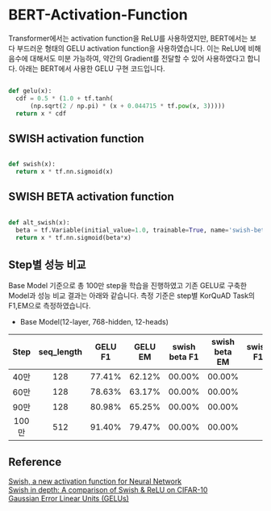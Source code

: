 # BERT-Activation-Function

Transformer에서는 activation function을 ReLU를 사용하였지만, BERT에서는 보다 부드러운 형태의 GELU activation function을 사용하였습니다. 이는 ReLU에 비해 음수에 대해서도 미분 가능하여, 약간의 Gradient를 전달할 수 있어 사용하였다고 합니다. 아래는 BERT에서 사용한 GELU 구현 코드입니다.

```python

def gelu(x):
  cdf = 0.5 * (1.0 + tf.tanh(
      (np.sqrt(2 / np.pi) * (x + 0.044715 * tf.pow(x, 3)))))
  return x * cdf

```




## SWISH activation function
```python

def swish(x):
  return x * tf.nn.sigmoid(x)

```

## SWISH BETA activation function
```python

def alt_swish(x):
  beta = tf.Variable(initial_value=1.0, trainable=True, name='swish-beta')
  return x * tf.nn.sigmoid(beta*x)
```




## Step별 성능 비교
Base Model 기준으로 총 100만 step을 학습을 진행하였고 기존 GELU로 구축한 Model과 성능 비교 결과는 아래와 같습니다. 측정 기준은 step별 KorQuAD Task의 F1,EM으로 측정하였습니다.
<br>

* Base Model(12-layer, 768-hidden, 12-heads)<br>

| Step | seq_length | GELU F1 | GELU EM | swish beta F1 | swish beta EM | swish F1 | swish EM |
|:-------:|:-------:|:-------:| :-------:| :-------:| :-------:| :-------:| :-------:| 
| 40만 | 128 | 77.41% | 62.12% | 00.00% | 00.00% |
| 60만 | 128 |  78.63% | 63.17% | 00.00% | 00.00% |
| 90만 | 128 |  80.98% | 65.25% | 00.00% | 00.00% |
| 100만 | 512 | 91.40% | 79.47% | 00.00% | 00.00% |




## Reference

[Swish, a new activation function for Neural Network](https://jmlb.github.io/ml/2017/12/31/swish_activation_function/)<br>
[Swish in depth: A comparison of Swish & ReLU on CIFAR-10](https://medium.com/@jaiyamsharma/swish-in-depth-a-comparison-of-swish-relu-on-cifar-10-1c798e70ee08)<br>
[Gaussian Error Linear Units (GELUs)](https://arxiv.org/abs/1606.08415)
